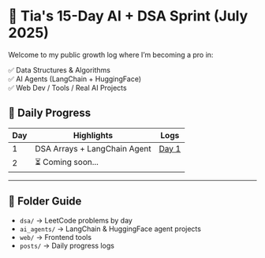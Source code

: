 # 🚀 Tia's 15-Day AI + DSA Sprint (July 2025)

Welcome to my public growth log where I’m becoming a pro in:

✅ Data Structures & Algorithms  
✅ AI Agents (LangChain + HuggingFace)  
✅ Web Dev / Tools / Real AI Projects  

## 📅 Daily Progress

| Day | Highlights                          | Logs                          |
|-----|-------------------------------------|-------------------------------|
| 1   | DSA Arrays + LangChain Agent        | [Day 1](posts/day1_log.md)    |
| 2   | ⏳ Coming soon...                    |                               |

---

## 📁 Folder Guide

- `dsa/` → LeetCode problems by day
- `ai_agents/` → LangChain & HuggingFace agent projects
- `web/` → Frontend tools
- `posts/` → Daily progress logs
